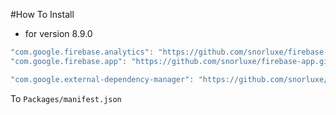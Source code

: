#How To Install

- for version 8.9.0
```csharp
"com.google.firebase.analytics": "https://github.com/snorluxe/firebase-analytics.git?path=Assets/_Root#8.9.0",
"com.google.firebase.app": "https://github.com/snorluxe/firebase-app.git?path=Assets/_Root#8.9.0",

"com.google.external-dependency-manager": "https://github.com/snorluxe/external-dependency-manager.git?path=Assets/_Root#1.2.170",
```

To `Packages/manifest.json`